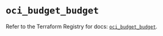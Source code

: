 # `oci_budget_budget`

Refer to the Terraform Registry for docs: [`oci_budget_budget`](https://registry.terraform.io/providers/oracle/oci/6.37.0/docs/resources/budget_budget).
